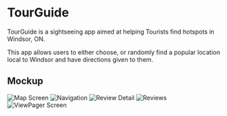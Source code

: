 # TourGuide

TourGuide is a sightseeing app aimed at helping Tourists find hotspots in Windsor, ON.

This app allows users to either choose, or randomly find a popular location local to Windsor and have directions given to them.

## Mockup

![Map Screen](https://github.com/josephbumbacco/TouristApp/blob/ReadMe/app/src/images/Map%20Screen.png)
![Navigation](https://github.com/josephbumbacco/TouristApp/blob/ReadMe/app/src/images/MenuScreen.png)
![Review Detail](https://github.com/josephbumbacco/TouristApp/blob/ReadMe/app/src/images/Reviews%20Detail.png)
![Reviews](https://github.com/josephbumbacco/TouristApp/blob/ReadMe/app/src/images/Reviews%20Screen.png)
![ViewPager Screen](https://github.com/josephbumbacco/TouristApp/blob/ReadMe/app/src/images/ViewPagerScreen.png)
